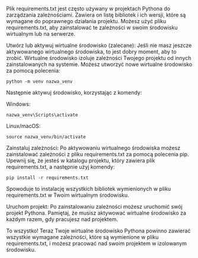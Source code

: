 Plik requirements.txt jest często używany w projektach Pythona do zarządzania zależnościami. Zawiera on listę bibliotek i ich wersji, które są wymagane do poprawnego działania projektu. Możesz użyć pliku requirements.txt, aby zainstalować te zależności w swoim środowisku wirtualnym lub na serwerze.

Utwórz lub aktywuj wirtualne środowisko (zalecane): Jeśli nie masz jeszcze aktywowanego wirtualnego środowiska, to jest dobry moment, aby to zrobić. Wirtualne środowisko izoluje zależności Twojego projektu od innych zainstalowanych na systemie. Możesz utworzyć nowe wirtualne środowisko za pomocą polecenia:

```
python -m venv nazwa_venv
```
Następnie aktywuj środowisko, korzystając z komendy:

Windows:
```
nazwa_venv\Scripts\activate
```
Linux/macOS:
```
source nazwa_venv/bin/activate
```
Zainstaluj zależności: Po aktywowaniu wirtualnego środowiska możesz zainstalować zależności z pliku requirements.txt za pomocą polecenia pip. Upewnij się, że jesteś w katalogu projektu, który zawiera plik requirements.txt, a następnie użyj komendy:

```
pip install -r requirements.txt
```
Spowoduje to instalację wszystkich bibliotek wymienionych w pliku requirements.txt w Twoim wirtualnym środowisku.

Uruchom projekt: Po zainstalowaniu zależności możesz uruchomić swój projekt Pythona. Pamiętaj, że musisz aktywować wirtualne środowisko za każdym razem, gdy pracujesz nad projektem.

To wszystko! Teraz Twoje wirtualne środowisko Pythona powinno zawierać wszystkie wymagane zależności, które są wymienione w pliku requirements.txt, i możesz pracować nad swoim projektem w izolowanym środowisku.
